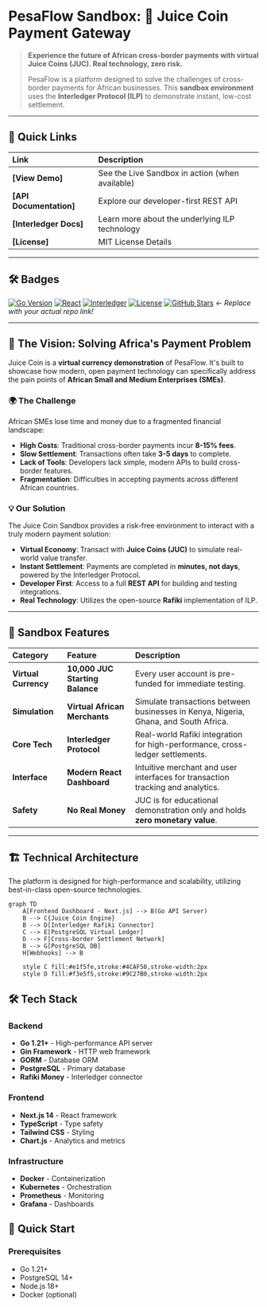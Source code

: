 # PesaFlow Sandbox: 🧃 Juice Coin Payment Gateway

> **Experience the future of African cross-border payments with virtual Juice Coins (JUC). Real technology, zero risk.**
>
> PesaFlow is a platform designed to solve the challenges of cross-border payments for African businesses. This **sandbox environment** uses the **Interledger Protocol (ILP)** to demonstrate instant, low-cost settlement.

---

## 🌟 Quick Links

| Link | Description |
| :--- | :--- |
| **[View Demo]** | See the Live Sandbox in action (when available) |
| **[API Documentation]** | Explore our developer-first REST API |
| **[Interledger Docs]** | Learn more about the underlying ILP technology |
| **[License]** | MIT License Details |

---

## 🛠️ Badges

[![Go Version](https://img.shields.io/badge/Go-1.21+-blue.svg)](https://golang.org)
[![React](https://img.shields.io/badge/Next.js-14.0+-black.svg)](https://nextjs.org)
[![Interledger](https://img.shields.io/badge/Interledger-Rafiki-green.svg)](https://interledger.org)
[![License](https://img.shields.io/badge/License-MIT-yellow.svg)](LICENSE)
[![GitHub Stars](https://img.shields.io/github/stars/YOUR_GITHUB_ORG/payment-gateway?style=social)](https://github.com/YOUR_GITHUB_ORG/payment-gateway) *← Replace with your actual repo link!*

---

## 🎯 The Vision: Solving Africa's Payment Problem

Juice Coin is a **virtual currency demonstration** of PesaFlow. It's built to showcase how modern, open payment technology can specifically address the pain points of **African Small and Medium Enterprises (SMEs)**.

### 🌍 The Challenge
African SMEs lose time and money due to a fragmented financial landscape:

* **High Costs**: Traditional cross-border payments incur **8-15% fees**.
* **Slow Settlement**: Transactions often take **3-5 days** to complete.
* **Lack of Tools**: Developers lack simple, modern APIs to build cross-border features.
* **Fragmentation**: Difficulties in accepting payments across different African countries.

### 💡 Our Solution
The Juice Coin Sandbox provides a risk-free environment to interact with a truly modern payment solution:

* **Virtual Economy**: Transact with **Juice Coins (JUC)** to simulate real-world value transfer.
* **Instant Settlement**: Payments are completed in **minutes, not days**, powered by the Interledger Protocol.
* **Developer First**: Access to a full **REST API** for building and testing integrations.
* **Real Technology**: Utilizes the open-source **Rafiki** implementation of ILP.

---

## 🚀 Sandbox Features

| Category | Feature | Description |
| :--- | :--- | :--- |
| **Virtual Currency** | **10,000 JUC Starting Balance** | Every user account is pre-funded for immediate testing. |
| **Simulation** | **Virtual African Merchants** | Simulate transactions between businesses in Kenya, Nigeria, Ghana, and South Africa. |
| **Core Tech** | **Interledger Protocol** | Real-world Rafiki integration for high-performance, cross-ledger settlements. |
| **Interface** | **Modern React Dashboard** | Intuitive merchant and user interfaces for transaction tracking and analytics. |
| **Safety** | **No Real Money** | JUC is for educational demonstration only and holds **zero monetary value**. |

---

## 🏗️ Technical Architecture

The platform is designed for high-performance and scalability, utilizing best-in-class open-source technologies.

```mermaid
graph TD
    A[Frontend Dashboard - Next.js] --> B(Go API Server)
    B --> C{Juice Coin Engine}
    B --> D[Interledger Rafiki Connector]
    C --> E[PostgreSQL Virtual Ledger]
    D --> F[Cross-border Settlement Network]
    B --> G[PostgreSQL DB]
    H[Webhooks] --> B
    
    style C fill:#e1f5fe,stroke:#4CAF50,stroke-width:2px
    style D fill:#f3e5f5,stroke:#9C27B0,stroke-width:2px
```

## 🛠️ Tech Stack

### Backend
- **Go 1.21+** - High-performance API server
- **Gin Framework** - HTTP web framework
- **GORM** - Database ORM
- **PostgreSQL** - Primary database
- **Rafiki Money** - Interledger connector

### Frontend
- **Next.js 14** - React framework
- **TypeScript** - Type safety
- **Tailwind CSS** - Styling
- **Chart.js** - Analytics and metrics

### Infrastructure
- **Docker** - Containerization
- **Kubernetes** - Orchestration
- **Prometheus** - Monitoring
- **Grafana** - Dashboards

## 🚀 Quick Start

### Prerequisites
- Go 1.21+
- PostgreSQL 14+
- Node.js 18+
- Docker (optional)
